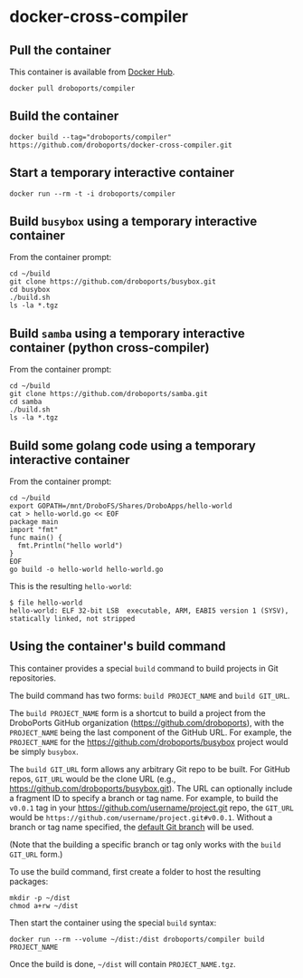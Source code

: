 # docker-cross-compiler

## Pull the container

This container is available from [Docker Hub](https://registry.hub.docker.com/u/droboports/compiler/).

```
docker pull droboports/compiler
```

## Build the container

```
docker build --tag="droboports/compiler" https://github.com/droboports/docker-cross-compiler.git
```

## Start a temporary interactive container

```
docker run --rm -t -i droboports/compiler
```

## Build `busybox` using a temporary interactive container

From the container prompt:
```
cd ~/build
git clone https://github.com/droboports/busybox.git
cd busybox
./build.sh
ls -la *.tgz
```

## Build `samba` using a temporary interactive container (python cross-compiler)

From the container prompt:
```
cd ~/build
git clone https://github.com/droboports/samba.git
cd samba
./build.sh
ls -la *.tgz
```

## Build some golang code using a temporary interactive container

From the container prompt:
```
cd ~/build
export GOPATH=/mnt/DroboFS/Shares/DroboApps/hello-world
cat > hello-world.go << EOF
package main
import "fmt"
func main() {
  fmt.Println("hello world")
}
EOF
go build -o hello-world hello-world.go
```

This is the resulting `hello-world`:
```
$ file hello-world
hello-world: ELF 32-bit LSB  executable, ARM, EABI5 version 1 (SYSV), statically linked, not stripped
```

## Using the container's build command

This container provides a special `build` command to build projects in Git repositories.

The build command has two forms: `build PROJECT_NAME` and `build GIT_URL`.

The `build PROJECT_NAME` form is a shortcut to build a project from the DroboPorts GitHub organization (https://github.com/droboports), with the `PROJECT_NAME` being the last component of the GitHub URL. For example, the `PROJECT_NAME` for the https://github.com/droboports/busybox project would be simply `busybox`.

The `build GIT_URL` form allows any arbitrary Git repo to be built. For GitHub repos, `GIT_URL` would be the clone URL (e.g., https://github.com/droboports/busybox.git). The URL can optionally include a fragment ID to specify a branch or tag name. For example, to build the `v0.0.1` tag in your https://github.com/username/project.git repo, the `GIT_URL` would be `https://github.com/username/project.git#v0.0.1`. Without a branch or tag name specified, the [default Git branch](https://help.github.com/articles/setting-the-default-branch/) will be used.

(Note that the building a specific branch or tag only works with the `build GIT_URL` form.)

To use the build command, first create a folder to host the resulting packages:
```
mkdir -p ~/dist
chmod a+rw ~/dist
```

Then start the container using the special `build` syntax:
```
docker run --rm --volume ~/dist:/dist droboports/compiler build PROJECT_NAME
```

Once the build is done, `~/dist` will contain `PROJECT_NAME.tgz`.
